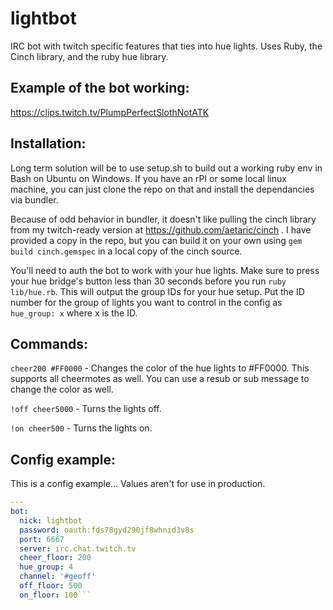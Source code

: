 # lightbot
IRC bot with twitch specific features that ties into hue lights. Uses Ruby, the Cinch library, and the ruby hue library.

## Example of the bot working:
  https://clips.twitch.tv/PlumpPerfectSlothNotATK
  
## Installation:
Long term solution will be to use setup.sh to build out a working ruby env in Bash on Ubuntu on Windows. If you have an rPI or some local linux machine, you can just clone the repo on that and install the dependancies via bundler. 

Because of odd behavior in bundler, it doesn't like pulling the cinch library from my twitch-ready version at https://github.com/aetaric/cinch . I have provided a copy in the repo, but you can build it on your own using `gem build cinch.gemspec` in a local copy of the cinch source.

You'll need to auth the bot to work with your hue lights. Make sure to press your hue bridge's button less than 30 seconds before you run `ruby lib/hue.rb`. This will output the group IDs for your hue setup. Put the ID number for the group of lights you want to control in the config as `hue_group: x` where x is the ID.

## Commands:
`cheer200 #FF0000` - Changes the color of the hue lights to #FF0000. This supports all cheermotes as well. You can use a resub or sub message to change the color as well.

`!off cheer5000`   - Turns the lights off.

`!on cheer500`     - Turns the lights on.

## Config example:
This is a config example... Values aren't for use in production.

```yaml
---
bot:
  nick: lightbot
  password: oauth:fds78gyd290jf8whnid3v8s
  port: 6667
  server: irc.chat.twitch.tv
  cheer_floor: 200
  hue_group: 4
  channel: '#geoff'
  off_floor: 500
  on_floor: 100```
